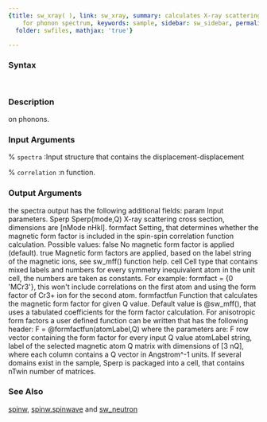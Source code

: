 ```yaml
---
{title: sw_xray( ), link: sw_xray, summary: calculates X-ray scattering intensity
    for phonon spectrum, keywords: sample, sidebar: sw_sidebar, permalink: sw_xray.html,
  folder: swfiles, mathjax: 'true'}

---
```


### Syntax

` `

### Description

on phonons.
 

### Input Arguments

% `spectra`
:Input structure that contains the displacement-displacement

% `correlation`
:n function.

### Output Arguments

the spectra output has the following additional fields:
param     Input parameters.
Sperp     Sperp(mode,Q) X-ray scattering cross section, dimensions are
[nMode nHkl].
formfact      Setting, that determines whether the magnetic form factor
    is included in the spin-spin correlation function
    calculation. Possible values:
        false   No magnetic form factor is applied (default).
        true    Magnetic form factors are applied, based on the
                label string of the magnetic ions, see sw_mff()
                function help.
        cell    Cell type that contains mixed labels and
                numbers for every symmetry inequivalent atom in
                the unit cell, the numbers are taken as
                constants.
    For example: formfact = {0 'MCr3'}, this won't include
    correlations on the first atom and using the form factor of
    Cr3+ ion for the second atom.
formfactfun   Function that calculates the magnetic form factor for given
    Q value. Default value is @sw_mff(), that uses a tabulated
    coefficients for the form factor calculation. For
    anisotropic form factors a user defined function can be
    written that has the following header:
        F = @formfactfun(atomLabel,Q)
    where the parameters are:
        F   row vector containing the form factor for every
            input Q value
        atomLabel string, label of the selected magnetic atom
        Q   matrix with dimensions of [3 nQ], where each column
            contains a Q vector in Angstrom^-1 units.
If several domains exist in the sample, Sperp is packaged into a cell,
that contains nTwin number of matrices.

### See Also

[spinw](spinw.html), [spinw.spinwave](spinw_spinwave.html) and [sw_neutron](sw_neutron.html)

